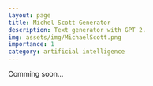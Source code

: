 ```yaml
---
layout: page
title: Michel Scott Generator
description: Text generator with GPT 2.
img: assets/img/MichaelScott.png
importance: 1
category: artificial intelligence
---
```


Comming soon...